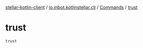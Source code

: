 [stellar-kotlin-client](../../index.md) / [io.inbot.kotlinstellar.cli](../index.md) / [Commands](index.md) / [trust](./trust.md)

# trust

`trust`
